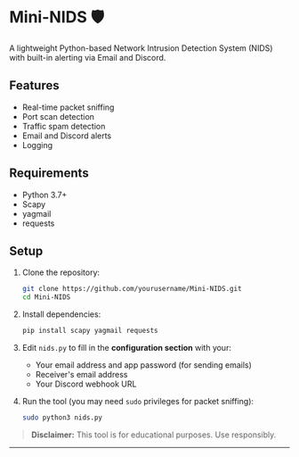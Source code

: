 # Mini-NIDS 🛡️  
A lightweight Python-based Network Intrusion Detection System (NIDS) with built-in alerting via Email and Discord.

## Features
- Real-time packet sniffing
- Port scan detection
- Traffic spam detection
- Email and Discord alerts
- Logging

## Requirements
- Python 3.7+
- Scapy
- yagmail
- requests

## Setup
1. Clone the repository:
    ```bash
    git clone https://github.com/yourusername/Mini-NIDS.git
    cd Mini-NIDS
    ```

2. Install dependencies:
    ```bash
    pip install scapy yagmail requests
    ```

3. Edit `nids.py` to fill in the **configuration section** with your:
    - Your email address and app password (for sending emails)
    - Receiver's email address
    - Your Discord webhook URL

4. Run the tool (you may need `sudo` privileges for packet sniffing):
    ```bash
    sudo python3 nids.py
    ```

> **Disclaimer:** This tool is for educational purposes. Use responsibly.

---


